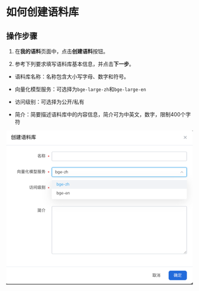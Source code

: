 # 如何创建语料库

## 操作步骤
1. 在**我的语料**页面中，点击**创建语料**按钮。

2. 参考下列要求填写语料库基本信息，并点击**下一步**。

* 语料库名称：名称包含大小写字母、数字和符号。

* 向量化模型服务：可选择为`bge-large-zh`和`bge-large-en`

* 访问级别：可选择为公开/私有

* 简介：简要描述语料库中的内容信息，简介可为中英文，数字，限制400个字符

![创建语料库](./images/create-corpus.png)

